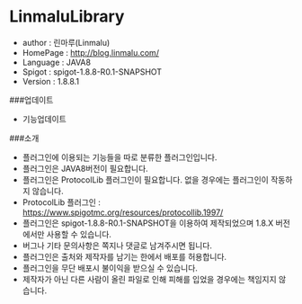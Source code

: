 # LinmaluLibrary

 - author : 린마루(Linmalu)
 - HomePage : http://blog.linmalu.com/
 - Language : JAVA8
 - Spigot : spigot-1.8.8-R0.1-SNAPSHOT
 - Version : 1.8.8.1
 
 ###업데이트
- 기능업데이트

###소개
- 플러그인에 이용되는 기능들을 따로 분류한 플러그인입니다.
- 플러그인은 JAVA8버전이 필요합니다.
- 플러그인은 ProtocolLib 플러그인이 필요합니다. 없을 경우에는 플러그인이 작동하지 않습니다.
- ProtocolLib 플러그인 : https://www.spigotmc.org/resources/protocollib.1997/
- 플러그인은 spigot-1.8.8-R0.1-SNAPSHOT을 이용하여 제작되었으며 1.8.X 버전에서만 사용할 수 있습니다.
- 버그나 기타 문의사항은 쪽지나 댓글로 남겨주시면 됩니다.
- 플러그인은 출처와 제작자를 남기는 한에서 배포를 허용합니다.
- 플러그인을 무단 배포시 불이익을 받으실 수 있습니다.
- 제작자가 아닌 다른 사람이 올린 파일로 인해 피해를 입었을 경우에는 책임지지 않습니다.

